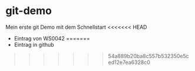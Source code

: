 # git-demo
Mein erste git Demo mit dem Schnellstart
<<<<<<< HEAD
- Eintrag von WS0042
=======
- Eintrag in github
>>>>>>> 54a889b20ba8c557b532350e5ced12e7ea6328c0
